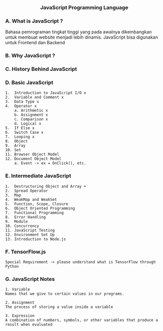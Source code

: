 <h3 align="center">JavaScript Programming Language</h3>

### A. What is JavaScript ?
Bahasa pemrograman tingkat tinggi yang pada awalnya dikembangkan untuk membuat website menjadi lebih dinamis. JavaScript bisa digunakan untuk Frontend dan Backend
### B. Why JavaScript ?
### C. History Behind JavaScript
### D. Basic JavaScript
    1.  Introduction to JavaScript I/O x
    2.  Variable and Comment x
    3.  Data Type x
    4.  Operator x
        a. Arithmetic x
        b. Assignment x
        c. Comparison x
        d. Logical x
    5.  If Else x
    6.  Switch Case x
    7.  Looping x
    8.  Object
    9.  Array
    10. Set
    11. Browser Object Model
    12. Document Object Model
        a. Event -> ex = OnClick(), etc.
    
### E. Intermediate JavaScript
    1.  Destructuring Object and Array +
    2.  Spread Operator
    3.  Map
    4.  WeakMap and WeakSet
    5.  Function, Scope, Closure
    6.  Object Oriented Programming
    7.  Functional Programming
    8.  Error Handling
    9.  Module
    10. Concurrency
    11. JavaScript Testing
    12. Environment Set Up
    13. Introduction to Node.js
    
### F. TensorFlow.js
    Special Requirement -> please understand what is TensorFlow through Python
    
### G. JavaScript Notes
    1. Variable
    Names that we give to certain values in our programs.
    
    2. Assignment
    The process of storing a value inside a variable
    
    3. Expression
    A combination of numbers, symbols, or other variables that produce a result when evaluated
 

